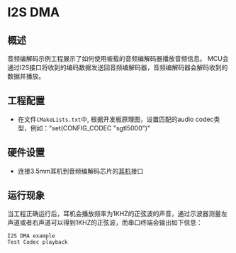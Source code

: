 # I2S DMA

## 概述

音频编解码示例工程展示了如何使用板载的音频编解码器播放音频信息。
MCU会通过I2S接口将收到的编码数据发送回音频编解码器，音频编解码器会解码收到的数据并播放。

## 工程配置

- 在文件`CMakeLists.txt`中,  根据开发板原理图，设置匹配的audio codec类型，例如："set(CONFIG_CODEC "sgtl5000")"

## 硬件设置

- 连接3.5mm耳机到音频编解码芯片的[耳机](lab_board_app_headphone)接口


## 运行现象

当工程正确运行后，耳机会播放频率为1KHZ的正弦波的声音，通过示波器测量左声道或者右声道可以得到1KHZ的正弦波，而串口终端会输出如下信息：
```console
I2S DMA example
Test Codec playback
```
